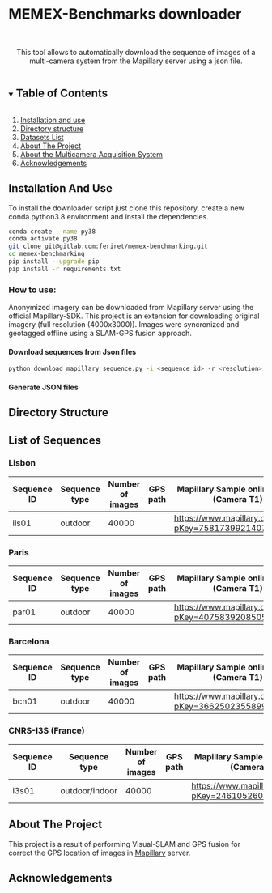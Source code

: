 # MEMEX-Benchmarks downloader

<br />
<p align="center">
  <p align="center">
    This tool allows to automatically download the sequence of images of a multi-camera system from the Mapillary server using a json file. 
  </p>
</p>

<!-- TABLE OF CONTENTS -->
<details open="open">
  <summary><h2 style="display: inline-block">Table of Contents</h2></summary>
  <ol>
    <li>
      <a href="#installation">Installation and use</a>
    </li>
    <li>
      <a href="#directory-structure">Directory structure</a>
    </li>
    <li>
      <a href="#datasets-list">Datasets List</a>
    </li> 
    <li>
      <a href="#about-the-project">About The Project</a>
    </li>
    <li>
      <a href="#about-the-project">About the Multicamera Acquisition System</a>
    </li> 
    <li>
      <a href="#acknowledgments">Acknowledgements</a>
    </li>   
  </ol>
</details>

## Installation And Use
To install the downloader script just clone this repository, create a new conda python3.8 environment and install the dependencies.  

```bash
conda create --name py38
conda activate py38
git clone git@gitlab.com:feriret/memex-benchmarking.git
cd memex-benchmarking
pip install --upgrade pip
pip install -r requirements.txt
```
### How to use:
Anonymized imagery can be downloaded from Mapillary server using the official Mapillary-SDK. This project is an extension for downloading original imagery (full resolution (4000x3000)). Images were syncronized and geotagged offline using a SLAM-GPS fusion approach.  
#### Download sequences from Json files
```bash
python download_mapillary_sequence.py -i <sequence_id> -r <resolution> -o <output_path>
```

#### Generate JSON files

## Directory Structure


## List of Sequences
### Lisbon
| Sequence ID | Sequence type | Number of images | GPS path | Mapillary Sample online image (Camera T1)
| --- | --- | --- | --- | --- |
| lis01 | outdoor | 40000 | | https://www.mapillary.com/app/?pKey=758173992140720

### Paris
| Sequence ID | Sequence type | Number of images | GPS path | Mapillary Sample online image (Camera T1)
| --- | --- | --- | --- | --- |
| par01 | outdoor | 40000 | |https://www.mapillary.com/app/?pKey=407583920850584

### Barcelona
| Sequence ID | Sequence type | Number of images | GPS path | Mapillary Sample online image (Camera T1)
| --- | --- | --- | --- | --- |
| bcn01 | outdoor | 40000 | |https://www.mapillary.com/app/?pKey=366250235589944

### CNRS-I3S (France)
| Sequence ID | Sequence type | Number of images | GPS path | Mapillary Sample online image (Camera T1)
| --- | --- | --- | --- | --- |
| i3s01 | outdoor/indoor | 40000 | |https://www.mapillary.com/app/?pKey=246105260801609

<!-- ABOUT THE PROJECT -->
## About The Project

This project is a result of performing Visual-SLAM and GPS fusion for correct the GPS location of images in [Mapillary](https://www.mapillary.com) server. 



## Acknowledgements

